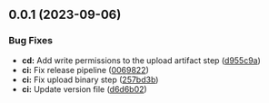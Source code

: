 ## 0.0.1 (2023-09-06)


### Bug Fixes

* **cd:** Add write permissions to the upload artifact step ([d955c9a](https://github.com/upb-code-labs/main-api/commit/d955c9a4e1e9562caf431df5375aa24a3f8457d6))
* **ci:** Fix release pipeline ([0069822](https://github.com/upb-code-labs/main-api/commit/00698221818b488020d365e8cdd9ed68e9a71fc5))
* **ci:** Fix upload binary step ([257bd3b](https://github.com/upb-code-labs/main-api/commit/257bd3b9cc1e09c59ee8208058ec9ec432b8a33d))
* **ci:** Update version file ([d6d6b02](https://github.com/upb-code-labs/main-api/commit/d6d6b028d79d2be20ce778de5545f88af492c508))



